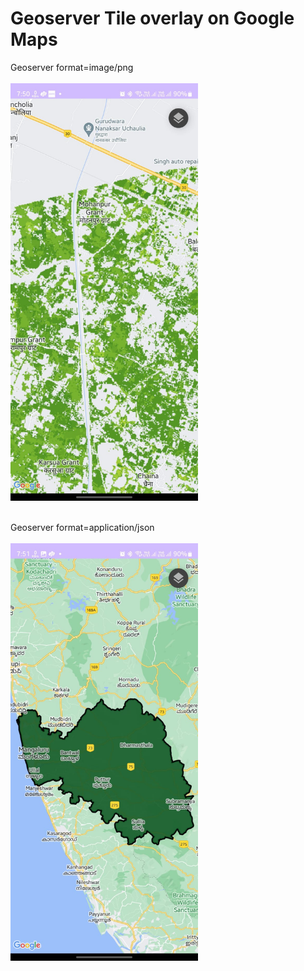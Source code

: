 # Geoserver Tile overlay on Google Maps
Geoserver format=image/png
<br></br>
<img src="https://github.com/chetanmauth/Geoserver/blob/main/images/geoImage.jpeg" width="300">
<br></br>

Geoserver format=application/json
<br></br>
<img src="https://github.com/chetanmauth/Geoserver/blob/main/images/geoJson.jpeg" width="300">
